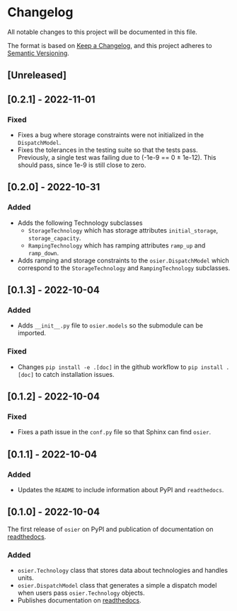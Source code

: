 # Changelog

All notable changes to this project will be documented in this file.

The format is based on [Keep a Changelog](https://keepachangelog.com/en/1.0.0/),
and this project adheres to [Semantic Versioning](https://semver.org/spec/v2.0.0.html).

## [Unreleased]
## [0.2.1] - 2022-11-01
### Fixed
- Fixes a bug where storage constraints were not initialized in the `DispatchModel`.
- Fixes the tolerances in the testing suite so that the tests pass. 
Previously, a single test was failing due to (-1e-9 == 0 &#177; 1e-12). 
This should pass, since 1e-9 is still close to zero.

## [0.2.0] - 2022-10-31
### Added
- Adds the following Technology subclasses
    * `StorageTechnology` which has storage attributes `initial_storage`, `storage_capacity`.
    * `RampingTechnology` which has ramping attributes `ramp_up` and `ramp_down`.
- Adds ramping and storage constraints to the `osier.DispatchModel` which correspond to the
`StorageTechnology` and `RampingTechnology` subclasses.

## [0.1.3] - 2022-10-04
### Added
- Adds `__init__.py` file to `osier.models` so the submodule can be imported.
### Fixed
- Changes `pip install -e .[doc]` in the github workflow to `pip install .[doc]` 
to catch installation issues.

## [0.1.2] - 2022-10-04
### Fixed
- Fixes a path issue in the `conf.py` file so that Sphinx can find `osier`.

## [0.1.1] - 2022-10-04
### Added
- Updates the `README` to include information about PyPI and `readthedocs`.

## [0.1.0] - 2022-10-04
The first release of `osier` on PyPI and publication of documentation on 
[readthedocs](https://osier.readthedocs.io/en/latest/).

### Added 
- `osier.Technology` class that stores data about technologies and handles units.
- `osier.DispatchModel` class that generates a simple a dispatch model when users pass 
`osier.Technology` objects.
- Publishes documentation on [readthedocs](https://osier.readthedocs.io/en/latest/).